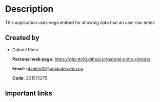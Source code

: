 # Description
This application uses vega embed for showing data that an user can enter. 

## Created by
- Gabriel Pinto

  **Personal web page:** https://glpinto10.github.io/gabriel-pinto-pineda/
  
  **Email:** gl.pinto10@uniandes.edu.co
  
  **Code:** 201515275

## Important links

